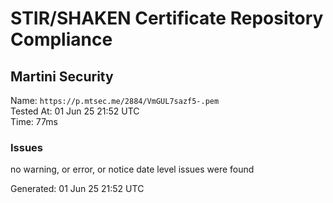 # STIR/SHAKEN Certificate Repository Compliance

## Martini Security

Name: `https://p.mtsec.me/2884/VmGUL7sazf5-.pem`\
Tested At: 01 Jun 25 21:52 UTC\
Time: 77ms

### Issues

no warning, or error, or notice date level issues were found

Generated: 01 Jun 25 21:52 UTC